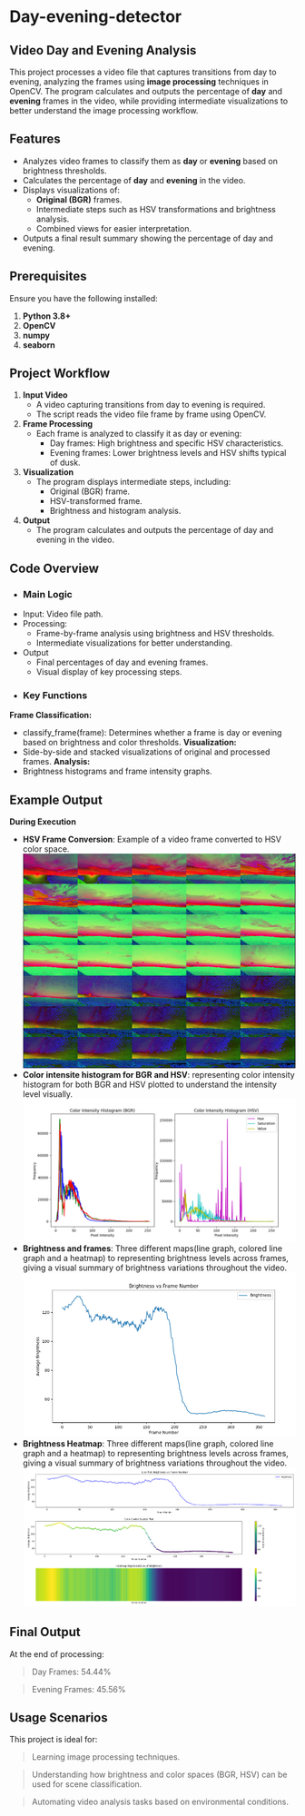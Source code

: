 # Day-evening-detector
## Video Day and Evening Analysis  

This project processes a video file that captures transitions from day to evening, analyzing the frames using **image processing** techniques in OpenCV. The program calculates and outputs the percentage of **day** and **evening** frames in the video, while providing intermediate visualizations to better understand the image processing workflow.

## Features
- Analyzes video frames to classify them as **day** or **evening** based on brightness thresholds.
- Calculates the percentage of **day** and **evening** in the video.
- Displays visualizations of:
  - **Original (BGR)** frames.
  - Intermediate steps such as HSV transformations and brightness analysis.
  - Combined views for easier interpretation.
- Outputs a final result summary showing the percentage of day and evening.


## Prerequisites
Ensure you have the following installed:
1. **Python 3.8+**
2. **OpenCV**
3. **numpy**
4. **seaborn**


   
## Project Workflow
1. **Input Video**
   - A video capturing transitions from day to evening is required.
   - The script reads the video file frame by frame using OpenCV.
2. **Frame Processing**
   - Each frame is analyzed to classify it as day or evening:
     - Day frames: High brightness and specific HSV characteristics.
     - Evening frames: Lower brightness levels and HSV shifts typical of dusk.
3. **Visualization**
   - The program displays intermediate steps, including:
     - Original (BGR) frame.
     - HSV-transformed frame.
     - Brightness and histogram analysis.
4. **Output**
   - The program calculates and outputs the percentage of day and evening in the video.

## Code Overview
- ### **Main Logic**
 - Input: Video file path.
 - Processing:
   - Frame-by-frame analysis using brightness and HSV thresholds.
   - Intermediate visualizations for better understanding.
 - Output
   - Final percentages of day and evening frames.
   - Visual display of key processing steps.
- ### **Key Functions**
**Frame Classification:**
  - classify_frame(frame): Determines whether a frame is day or evening based on brightness and color thresholds.
**Visualization:**
 - Side-by-side and stacked visualizations of original and processed frames.
**Analysis:**
 - Brightness histograms and frame intensity graphs.

## Example Output
 **During Execution**
- **HSV Frame Conversion**: Example of a video frame converted to HSV color space.
![HSV Frame](interleved_color_intensity_frames.png)
- **Color intensite histogram for BGR and HSV**: representing color intensity histogram for both BGR and HSV plotted to understand the intensity level visually.
![Brightness Heatmap](ColorIntensityHistogram.png)
- **Brightness and frames**: Three different maps(line graph, colored line graph and a heatmap)  to representing brightness levels across frames, giving a visual summary of brightness variations throughout the video.
![Brightness Heatmap](BrightnessVsFrameNo.png)
- **Brightness Heatmap**: Three different maps(line graph, colored line graph and a heatmap)  to representing brightness levels across frames, giving a visual summary of brightness variations throughout the video.
![Brightness Heatmap](different_plots_represnting_brightnessvsFrameno.png)

## Final Output
At the end of processing:

 > Day Frames: 54.44%
   
 > Evening Frames: 45.56%

## Usage Scenarios
This project is ideal for:
   > Learning image processing techniques.
   
   > Understanding how brightness and color spaces (BGR, HSV) can be used for scene classification.
   
   > Automating video analysis tasks based on environmental conditions.

   
